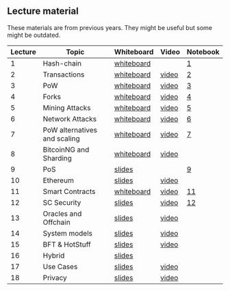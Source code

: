 ## Lecture material

These materials are from previous years. They might be useful but some might be outdated.

| Lecture | Topic        | Whiteboard                                    | Video                                 | Notebook |
| ------- | ------------ | --------------------------------------------- | ------------------------------------- |---|
| 1       | Hash-chain   | [whiteboard](whiteboard/Hashchains.pdf)       |                                       |[1](notebooks/lecture1_hashes.ipynb)|
| 2       | Transactions | [whiteboard](whiteboard/TransactionsUTXO.pdf) | [video](https://youtu.be/e6HOw7ZSvo8) |[2](notebooks/lecture2_tx.ipynb)|
| 3       | PoW          | [whiteboard](whiteboard/PoW.pdf)              | [video](https://youtu.be/3YVRip2hGIg) |[3](notebooks/lecture3_PoW.ipynb)|
| 4       | Forks        | [whiteboard](whiteboard/Forks.pdf)            | [video](https://youtu.be/LEEQAFXfebY) |[4](notebooks/lecture4_Forks.ipynb)|
| 5       | Mining Attacks | [whiteboard](whiteboard/Attacks.pdf)        | [video](https://youtu.be/_rJ7BfL202w) |[5](notebooks/lecture5_Attacks.ipynb)|
| 6       | Network Attacks | [whiteboard](whiteboard/NetworkAttacks_Updates.pdf)        | [video](https://youtu.be/1xzTp8kFFfA)              |[6](notebooks/lecture6_SoftAndHardForks_Solution.ipynb)|
| 7       | PoW alternatives and scaling | [whiteboard](whiteboard/PoWAlternative&Scaling.pdf)        | [video](https://youtu.be/GcP6Tu-S8Xw) |[7](notebooks/lecture7_GHOST.ipynb)|
| 8       | BitcoinNG and Sharding | [whiteboard](whiteboard/AdvancedScaling.pdf)        | [video](https://youtu.be/RDdaTuu8UiQ)               ||
| 9       | PoS          | [slides](slides/PoS.pdf)                      |    |[9](notebooks/lecture9_PoS.ipynb)                      ||
| 10       | Ethereum    | [slides](slides/lecture-12.pdf)               | [video](https://youtu.be/WJ72AZc8a34) ||
| 11       | Smart Contracts    | [whiteboard](whiteboard/SmartContracts.png)            | [video](https://youtu.be/nlWee3QTePQ)               |[11](notebooks/lecture11_sc.sol)|
| 12       | SC Security | [slides](slides/SmartContractSecurity.pdf)    | [video](https://youtu.be/jTqWWEN8ne8) |[12](notebooks/lecture12_sc.sol)|
| 13       | Oracles and Offchain | [slides](slides/lecture-14.pdf)      | [video](https://youtu.be/pT88vTQp1Vw) ||
| 14       | System models | [slides](slides/lecture-9.pdf)              | [video](https://youtu.be/pT88vTQp1Vw) ||
| 15       | BFT & HotStuff | [slides](whiteboard/BFT_HotStuff.pdf)              | [video](https://youtu.be/7WbW6eyd0ro) ||
| 16       | Hybrid | [slides](slides/lecture-11.pdf)              | ||
| 17       | Use Cases | [slides](slides/lecture-15.pdf)              | [video](https://youtu.be/Pw9hPcBgIGU) ||
| 18       | Privacy   | [slides](slides/Lecture-16.pdf)              | [video](https://youtu.be/GtBlZG_l7Ss) ||
